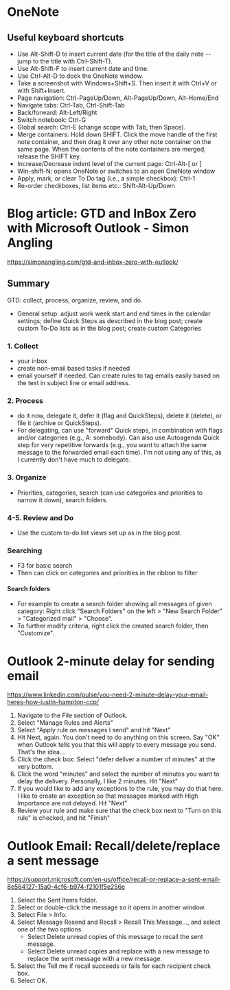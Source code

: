 # OneNote

## Useful keyboard shortcuts
- Use Alt-Shift-D to insert current date (for the title of the daily note -- jump to the title with Ctrl-Shift-T).
- Use Alt-Shift-F to insert current date and time.
- Use Ctrl-Alt-D to dock the OneNote window.
- Take a screenshot with Windows+Shift+S. Then insert it with Ctrl+V or with Shift+Insert.
- Page navigation: Ctrl-PageUp/Down, Alt-PageUp/Down, Alt-Home/End
- Navigate tabs: Ctrl-Tab, Ctrl-Shift-Tab
- Back/forward: Alt-Left/Right
- Switch notebook: Ctrl-G
- Global search: Ctrl-E (change scope with Tab, then Space).
- Merge containers: Hold down SHIFT. Click the move handle of the first note container, and then drag it over any other note container on the same page. When the contents of the note containers are merged, release the SHIFT key.
- Increase/Decrease indent level of the current page: Ctrl-Alt-[ or ]
- Win-shift-N: opens OneNote or switches to an open OneNote window
- Apply, mark, or clear To Do tag (i.e., a simple checkbox): Ctrl-1
- Re-order checkboxes, list items etc.: Shift-Alt-Up/Down

# Blog article: GTD and InBox Zero with Microsoft Outlook - Simon Angling

<https://simonangling.com/gtd-and-inbox-zero-with-outlook/>

## Summary

GTD: collect, process, organize, review, and do.

- General setup: adjust work week start and end times in the calendar settings; define Quick Steps as described in the blog post; create custom To-Do lists as in the blog post; create custom Categories

### 1. Collect
- your inbox
- create non-email based tasks if needed
- email yourself if needed. Can create rules to tag emails easily based on the text in subject line or email address.

### 2. Process
- do it now, delegate it, defer it (flag and QuickSteps), delete it (delete), or file it (archive or QuickSteps).
- For delegating, can use "forward" Quick steps, in combination with flags and/or categories (e.g., A: somebody). Can also use Autoagenda Quick step for very repetitive forwards (e.g., you want to attach the same message to the forwarded email each time). I'm not using any of this, as I currently don't have much to delegate.

### 3. Organize
- Priorities, categories, search (can use categories and priorities to narrow it down), search folders.

### 4-5. Review and Do
- Use the custom to-do list views set up as in the blog post.


### Searching
- F3 for basic search
- Then can click on categories and priorities in the ribbon to filter

#### Search folders
- For example to create a search folder showing all messages of given category: Right click "Search Folders" on the left > "New Search Folder" > "Categorized mail" > "Choose".
- To further modify criteria, right click the created search folder, then "Customize".

# Outlook 2-minute delay for sending email

<https://www.linkedin.com/pulse/you-need-2-minute-delay-your-email-heres-how-justin-hampton-ccp/>

1. Navigate to the File section of Outlook.
2. Select "Manage Rules and Alerts"
3. Select "Apply rule on messages I send" and hit "Next"
4. Hit Next, again. You don't need to do anything on this screen. Say "OK" when Outlook tells you that this will apply to every message you send. That's the idea...
5. Click the check box: Select "defer deliver a number of minutes" at the very bottom.
6. Click the word "minutes" and select the number of minutes you want to delay the delivery. Personally, I like 2 minutes. Hit "Next"
7. If you would like to add any exceptions to the rule, you may do that here. I like to create an exception so that messages marked with High Importance are not delayed. Hit "Next"
8. Review your rule and make sure that the check box next to "Turn on this rule" is checked, and hit "Finish"

# Outlook Email: Recall/delete/replace a sent message

<https://support.microsoft.com/en-us/office/recall-or-replace-a-sent-email-8e564127-15a0-4cf6-b974-f2101f5e256e>

1. Select the Sent Items folder.
2. Select or double-click the message so it opens in another window.
3. Select File > Info.
4. Select Message Resend and Recall > Recall This Message..., and select one of the two options.
    - Select Delete unread copies of this message to recall the sent message.
    - Select Delete unread copies and replace with a new message to replace the sent message with a new message.
5. Select the Tell me if recall succeeds or fails for each recipient check box.
6. Select OK.